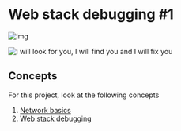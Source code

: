 <!-- @format -->

# Web stack debugging #1

![img](https://assets.imaginablefutures.com/media/images/ALX_Logo.max-200x150.png)

![i will look for you, I will find you and I will fix you ](https://s3.amazonaws.com/intranet-projects-files/holbertonschool-sysadmin_devops/271/B4eeypV.jpg)

## Concepts

For this project, look at the following concepts

1. [Network basics](https://intranet.alxswe.com/concepts/33)
2. [Web stack debugging](https://intranet.alxswe.com/concepts/68)
